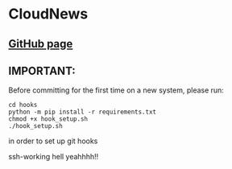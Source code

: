 # CloudNews

## [GitHub page](https://antoncarlsson.github.io/cloudnews/)

## IMPORTANT:

Before committing for the first time on a new system, please run:

```
cd hooks
python -m pip install -r requirements.txt
chmod +x hook_setup.sh
./hook_setup.sh
```

in order to set up git hooks

ssh-working hell yeahhhh!!
